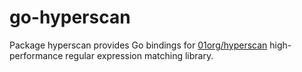 # go-hyperscan

Package hyperscan provides Go bindings for [01org/hyperscan](https://github.com/01org/hyperscan) high-performance regular expression matching library.
